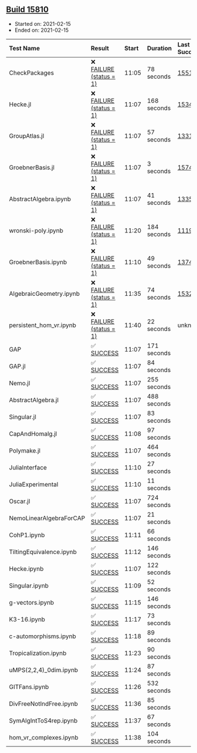 ## [Build 15810](https://oscarci.mathematik.uni-kl.de/job/oscar/15810/)

* Started on: 2021-02-15
* Ended on: 2021-02-15

| Test Name    | Result | Start | Duration | Last Success | First Failure |
|:-------------|:-------|:------|:---------|:-------------|:--------------|
| CheckPackages | ❌ [FAILURE (status = 1)](https://oscarci.mathematik.uni-kl.de/job/oscar/15810/artifact/logs/build-15810/CheckPackages.log) | 11:05 | 78 seconds | [15514](https://oscarci.mathematik.uni-kl.de/job/oscar/15514/) | [15515](https://oscarci.mathematik.uni-kl.de/job/oscar/15515/) |
| Hecke.jl | ❌ [FAILURE (status = 1)](https://oscarci.mathematik.uni-kl.de/job/oscar/15810/artifact/logs/build-15810/Hecke.jl.log) | 11:07 | 168 seconds | [15344](https://oscarci.mathematik.uni-kl.de/job/oscar/15344/) | [15348](https://oscarci.mathematik.uni-kl.de/job/oscar/15348/) |
| GroupAtlas.jl | ❌ [FAILURE (status = 1)](https://oscarci.mathematik.uni-kl.de/job/oscar/15810/artifact/logs/build-15810/GroupAtlas.jl.log) | 11:07 | 57 seconds | [13311](https://oscarci.mathematik.uni-kl.de/job/oscar/13311/) | [13312](https://oscarci.mathematik.uni-kl.de/job/oscar/13312/) |
| GroebnerBasis.jl | ❌ [FAILURE (status = 1)](https://oscarci.mathematik.uni-kl.de/job/oscar/15810/artifact/logs/build-15810/GroebnerBasis.jl.log) | 11:07 | 3 seconds | [15745](https://oscarci.mathematik.uni-kl.de/job/oscar/15745/) | [15746](https://oscarci.mathematik.uni-kl.de/job/oscar/15746/) |
| AbstractAlgebra.ipynb | ❌ [FAILURE (status = 1)](https://oscarci.mathematik.uni-kl.de/job/oscar/15810/artifact/logs/build-15810/AbstractAlgebra.ipynb.log) | 11:07 | 41 seconds | [13355](https://oscarci.mathematik.uni-kl.de/job/oscar/13355/) | [13356](https://oscarci.mathematik.uni-kl.de/job/oscar/13356/) |
| wronski-poly.ipynb | ❌ [FAILURE (status = 1)](https://oscarci.mathematik.uni-kl.de/job/oscar/15810/artifact/logs/build-15810/wronski-poly.ipynb.log) | 11:20 | 184 seconds | [11192](https://oscarci.mathematik.uni-kl.de/job/oscar/11192/) | [11193](https://oscarci.mathematik.uni-kl.de/job/oscar/11193/) |
| GroebnerBasis.ipynb | ❌ [FAILURE (status = 1)](https://oscarci.mathematik.uni-kl.de/job/oscar/15810/artifact/logs/build-15810/GroebnerBasis.ipynb.log) | 11:10 | 49 seconds | [13748](https://oscarci.mathematik.uni-kl.de/job/oscar/13748/) | [13749](https://oscarci.mathematik.uni-kl.de/job/oscar/13749/) |
| AlgebraicGeometry.ipynb | ❌ [FAILURE (status = 1)](https://oscarci.mathematik.uni-kl.de/job/oscar/15810/artifact/logs/build-15810/AlgebraicGeometry.ipynb.log) | 11:35 | 74 seconds | [15322](https://oscarci.mathematik.uni-kl.de/job/oscar/15322/) | [15323](https://oscarci.mathematik.uni-kl.de/job/oscar/15323/) |
| persistent_hom_vr.ipynb | ❌ [FAILURE (status = 1)](https://oscarci.mathematik.uni-kl.de/job/oscar/15810/artifact/logs/build-15810/persistent_hom_vr.ipynb.log) | 11:40 | 22 seconds | unknown | unknown |
| GAP | ✅ [SUCCESS](https://oscarci.mathematik.uni-kl.de/job/oscar/15810/artifact/logs/build-15810/GAP.log) | 11:07 | 171 seconds |  |  |
| GAP.jl | ✅ [SUCCESS](https://oscarci.mathematik.uni-kl.de/job/oscar/15810/artifact/logs/build-15810/GAP.jl.log) | 11:07 | 84 seconds |  |  |
| Nemo.jl | ✅ [SUCCESS](https://oscarci.mathematik.uni-kl.de/job/oscar/15810/artifact/logs/build-15810/Nemo.jl.log) | 11:07 | 255 seconds |  |  |
| AbstractAlgebra.jl | ✅ [SUCCESS](https://oscarci.mathematik.uni-kl.de/job/oscar/15810/artifact/logs/build-15810/AbstractAlgebra.jl.log) | 11:07 | 488 seconds |  |  |
| Singular.jl | ✅ [SUCCESS](https://oscarci.mathematik.uni-kl.de/job/oscar/15810/artifact/logs/build-15810/Singular.jl.log) | 11:07 | 83 seconds |  |  |
| CapAndHomalg.jl | ✅ [SUCCESS](https://oscarci.mathematik.uni-kl.de/job/oscar/15810/artifact/logs/build-15810/CapAndHomalg.jl.log) | 11:08 | 97 seconds |  |  |
| Polymake.jl | ✅ [SUCCESS](https://oscarci.mathematik.uni-kl.de/job/oscar/15810/artifact/logs/build-15810/Polymake.jl.log) | 11:07 | 464 seconds |  |  |
| JuliaInterface | ✅ [SUCCESS](https://oscarci.mathematik.uni-kl.de/job/oscar/15810/artifact/logs/build-15810/JuliaInterface.log) | 11:10 | 27 seconds |  |  |
| JuliaExperimental | ✅ [SUCCESS](https://oscarci.mathematik.uni-kl.de/job/oscar/15810/artifact/logs/build-15810/JuliaExperimental.log) | 11:10 | 11 seconds |  |  |
| Oscar.jl | ✅ [SUCCESS](https://oscarci.mathematik.uni-kl.de/job/oscar/15810/artifact/logs/build-15810/Oscar.jl.log) | 11:07 | 724 seconds |  |  |
| NemoLinearAlgebraForCAP | ✅ [SUCCESS](https://oscarci.mathematik.uni-kl.de/job/oscar/15810/artifact/logs/build-15810/NemoLinearAlgebraForCAP.log) | 11:07 | 21 seconds |  |  |
| CohP1.ipynb | ✅ [SUCCESS](https://oscarci.mathematik.uni-kl.de/job/oscar/15810/artifact/logs/build-15810/CohP1.ipynb.log) | 11:11 | 66 seconds |  |  |
| TiltingEquivalence.ipynb | ✅ [SUCCESS](https://oscarci.mathematik.uni-kl.de/job/oscar/15810/artifact/logs/build-15810/TiltingEquivalence.ipynb.log) | 11:12 | 146 seconds |  |  |
| Hecke.ipynb | ✅ [SUCCESS](https://oscarci.mathematik.uni-kl.de/job/oscar/15810/artifact/logs/build-15810/Hecke.ipynb.log) | 11:07 | 122 seconds |  |  |
| Singular.ipynb | ✅ [SUCCESS](https://oscarci.mathematik.uni-kl.de/job/oscar/15810/artifact/logs/build-15810/Singular.ipynb.log) | 11:09 | 52 seconds |  |  |
| g-vectors.ipynb | ✅ [SUCCESS](https://oscarci.mathematik.uni-kl.de/job/oscar/15810/artifact/logs/build-15810/g-vectors.ipynb.log) | 11:15 | 146 seconds |  |  |
| K3-16.ipynb | ✅ [SUCCESS](https://oscarci.mathematik.uni-kl.de/job/oscar/15810/artifact/logs/build-15810/K3-16.ipynb.log) | 11:17 | 73 seconds |  |  |
| c-automorphisms.ipynb | ✅ [SUCCESS](https://oscarci.mathematik.uni-kl.de/job/oscar/15810/artifact/logs/build-15810/c-automorphisms.ipynb.log) | 11:18 | 89 seconds |  |  |
| Tropicalization.ipynb | ✅ [SUCCESS](https://oscarci.mathematik.uni-kl.de/job/oscar/15810/artifact/logs/build-15810/Tropicalization.ipynb.log) | 11:23 | 90 seconds |  |  |
| uMPS(2,2,4)_0dim.ipynb | ✅ [SUCCESS](https://oscarci.mathematik.uni-kl.de/job/oscar/15810/artifact/logs/build-15810/uMPS-2-2-4-_0dim.ipynb.log) | 11:24 | 87 seconds |  |  |
| GITFans.ipynb | ✅ [SUCCESS](https://oscarci.mathematik.uni-kl.de/job/oscar/15810/artifact/logs/build-15810/GITFans.ipynb.log) | 11:26 | 532 seconds |  |  |
| DivFreeNotIndFree.ipynb | ✅ [SUCCESS](https://oscarci.mathematik.uni-kl.de/job/oscar/15810/artifact/logs/build-15810/DivFreeNotIndFree.ipynb.log) | 11:36 | 85 seconds |  |  |
| SymAlgIntToS4rep.ipynb | ✅ [SUCCESS](https://oscarci.mathematik.uni-kl.de/job/oscar/15810/artifact/logs/build-15810/SymAlgIntToS4rep.ipynb.log) | 11:37 | 67 seconds |  |  |
| hom_vr_complexes.ipynb | ✅ [SUCCESS](https://oscarci.mathematik.uni-kl.de/job/oscar/15810/artifact/logs/build-15810/hom_vr_complexes.ipynb.log) | 11:38 | 104 seconds |  |  |
